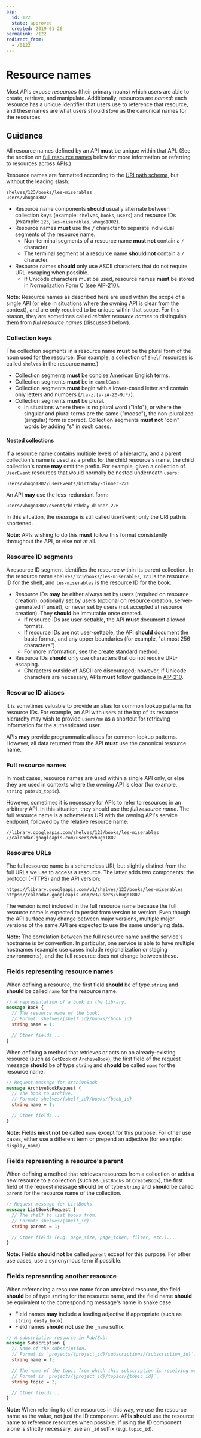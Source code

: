 ```yaml
---
aip:
  id: 122
  state: approved
  created: 2019-01-26
permalink: /122
redirect_from:
  - /0122
---
```


# Resource names

Most APIs expose _resources_ (their primary nouns) which users are able to
create, retrieve, and manipulate. Additionally, resources are _named_: each
resource has a unique identifier that users use to reference that resource, and
these names are what users should _store_ as the canonical names for the
resources.

## Guidance

All resource names defined by an API **must** be unique within that API. (See
the section on [full resource names](#full-resource-names) below for more
information on referring to resources across APIs.)

Resource names are formatted according to the [URI path schema][], but without
the leading slash:

    shelves/123/books/les-miserables
    users/vhugo1802

- Resource name components **should** usually alternate between collection keys
  (example: `shelves`, `books`, `users`) and resource IDs (example: `123`,
  `les-miserables`, `vhugo1802`).
- Resource names **must** use the `/` character to separate individual segments
  of the resource name.
  - Non-terminal segments of a resource name **must not** contain a `/`
    character.
  - The terminal segment of a resource name **should not** contain a `/`
    character.
- Resource names **should** only use ASCII characters that do not require
  URL-escaping when possible.
  - If Unicode characters must be used, resource names **must** be stored in
    Normalization Form C (see [AIP-210][]).

**Note:** Resource names as described here are used within the scope of a
single API (or else in situations where the owning API is clear from the
context), and are only required to be unique within that scope. For this
reason, they are sometimes called _relative resource names_ to distinguish them
from _full resource names_ (discussed below).

[uri path schema]: http://tools.ietf.org/html/rfc3986#appendix-A

### Collection keys

The collection segments in a resource name **must** be the plural form of the
noun used for the resource. (For example, a collection of `Shelf` resources is
called `shelves` in the resource name.)

- Collection segments **must** be concise American English terms.
- Collection segments **must** be in `camelCase`.
- Collection segments **must** begin with a lower-cased letter and contain only
  letters and numbers (`/[a-z][a-zA-Z0-9]*/`).
- Collection segments **must** be plural.
  - In situations where there is no plural word ("info"), or where the singular
    and plural terms are the same ("moose"), the non-pluralized (singular) form
    is correct. Collection segments **must not** "coin" words by adding "s" in
    such cases.

#### Nested collections

If a resource name contains multiple levels of a hierarchy, and a parent
collection's name is used as a prefix for the child resource's name, the child
collection's name **may** omit the prefix. For example, given a collection of
`UserEvent` resources that would normally be nested underneath `users`:

```
users/vhugo1802/userEvents/birthday-dinner-226
```

An API **may** use the less-redundant form:

```
users/vhugo1802/events/birthday-dinner-226
```

In this situation, the _message_ is still called `UserEvent`; only the URI path
is shortened.

**Note:** APIs wishing to do this **must** follow this format consistently
throughout the API, or else not at all.

### Resource ID segments

A resource ID segment identifies the resource within its parent collection. In
the resource name `shelves/123/books/les-miserables`, `123` is the resource ID
for the shelf, and `les-miserables` is the resource ID for the book.

- Resource IDs **may** be either always set by users (required on resource
  creation), optionally set by users (optional on resource creation,
  server-generated if unset), or never set by users (not accepted at resource
  creation). They **should** be immutable once created.
  - If resource IDs are user-settable, the API **must** document allowed
    formats.
  - If resource IDs are not user-settable, the API **should** document the
    basic format, and any upper boundaries (for example, "at most 256
    characters").
  - For more information, see the [create][] standard method.
- Resource IDs **should** only use characters that do not require URL-escaping.
  - Characters outside of ASCII are discouraged; however, if Unicode characters
    are necessary, APIs **must** follow guidance in [AIP-210][].

[create]: ./0133.md#user-specified-ids
[aip-210]: ./0210.md

### Resource ID aliases

It is sometimes valuable to provide an alias for common lookup patterns for
resource IDs. For example, an API with `users` at the top of its resource
hierarchy may wish to provide `users/me` as a shortcut for retrieving
information for the authenticated user.

APIs **may** provide programmatic aliases for common lookup patterns. However,
all data returned from the API **must** use the canonical resource name.

### Full resource names

In most cases, resource names are used within a single API only, or else they
are used in contexts where the owning API is clear (for example,
`string pubsub_topic`).

However, sometimes it is necessary for APIs to refer to resources in an
arbitrary API. In this situation, they should use the _full resource name_. The
full resource name is a schemeless URI with the owning API's service endpoint,
followed by the relative resource name:

```
//library.googleapis.com/shelves/123/books/les-miserables
//calendar.googleapis.com/users/vhugo1802
```

### Resource URLs

The full resource name is a schemeless URI, but slightly distinct from the full
URLs we use to access a resource. The latter adds two components: the protocol
(HTTPS) and the API version:

```
https://library.googleapis.com/v1/shelves/123/books/les-miserables
https://calendar.googleapis.com/v3/users/vhugo1802
```

The version is not included in the full resource name because the full resource
name is expected to persist from version to version. Even though the API
surface may change between major versions, multiple major versions of the same
API are expected to use the same underlying data.

**Note:** The correlation between the full resource name and the service's
hostname is by convention. In particular, one service is able to have multiple
hostnames (example use cases include regionalization or staging environments),
and the full resource does not change between these.

### Fields representing resource names

When defining a resource, the first field **should** be of type `string` and
**should** be called `name` for the resource name.

```proto
// A representation of a book in the library.
message Book {
  // The resource name of the book.
  // Format: shelves/{shelf_id}/books/{book_id}
  string name = 1;

  // Other fields...
}
```

When defining a method that retrieves or acts on an already-existing resource
(such as `GetBook` or `ArchiveBook`), the first field of the request message
**should** be of type `string` and **should** be called `name` for the
resource name.

```proto
// Request message for ArchiveBook
message ArchiveBookRequest {
  // The book to archive.
  // Format: shelves/{shelf_id}/books/{book_id}
  string name = 1;

  // Other fields...
}
```

**Note:** Fields **must not** be called `name` except for this purpose. For
other use cases, either use a different term or prepend an adjective (for
example: `display_name`).

### Fields representing a resource's parent

When defining a method that retrieves resources from a collection or adds a
new resource to a collection (such as `ListBooks` or `CreateBook`), the first
field of the request message **should** be of type `string` and **should** be
called `parent` for the resource name of the collection.

```proto
// Request message for ListBooks.
message ListBooksRequest {
  // The shelf to list books from.
  // Format: shelves/{shelf_id}
  string parent = 1;

  // Other fields (e.g. page_size, page_token, filter, etc.)...
}
```

**Note:** Fields **should not** be called `parent` except for this purpose. For
other use cases, use a synonymous term if possible.

### Fields representing another resource

When referencing a resource name for an unrelated resource, the field
**should** be of type `string` for the resource name, and the field name
**should** be equivalent to the corresponding message's name in snake case.

- Field names **may** include a leading adjective if appropriate (such as
  `string dusty_book`).
- Field names **should not** use the `_name` suffix.

```proto
// A subscription resource in Pub/Sub.
message Subscription {
  // Name of the subscription.
  // Format is `projects/{project_id}/subscriptions/{subscription_id}`.
  string name = 1;

  // The name of the topic from which this subscription is receiving messages.
  // Format is `projects/{project_id}/topics/{topic_id}`.
  string topic = 2;

  // Other fields...
}
```

**Note:** When referring to other resources in this way, we use the resource
name as the value, not just the ID component. APIs **should** use the resource
name to reference resources when possible. If using the ID component alone is
strictly necessary, use an `_id` suffix (e.g. `topic_id`).
